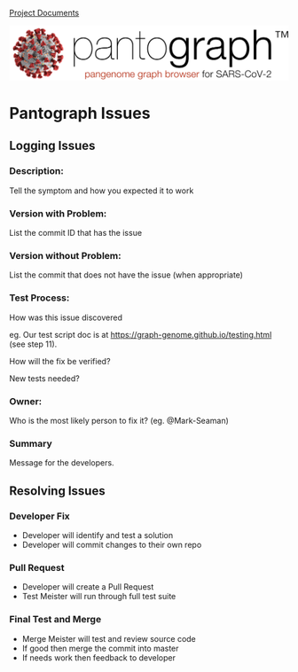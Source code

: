 [Project Documents](project.html)

![](img/pantograph.png)

# Pantograph Issues

## Logging Issues

### Description: 

Tell the symptom and how you expected it to work


### Version with Problem:  

List the commit ID that has the issue


### Version without Problem:  

List the commit that does not have the issue (when appropriate)


### Test Process: 

How was this issue discovered

eg. Our test script doc is at https://graph-genome.github.io/testing.html (see step 11).

How will the fix be verified?

New tests needed?


### Owner: 

Who is the most likely person to fix it?  (eg. @Mark-Seaman)


### Summary 

Message for the developers.



## Resolving Issues

### Developer Fix

* Developer will identify and test a solution
* Developer will commit changes to their own repo


### Pull Request

* Developer will create a Pull Request
* Test Meister will run through full test suite


### Final Test and Merge

* Merge Meister will test and review source code
* If good then merge the commit into master
* If needs work then feedback to developer

